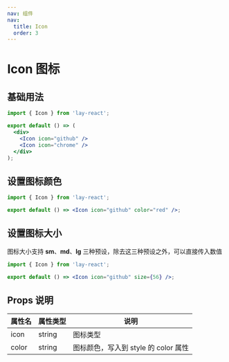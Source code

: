 ```yaml
---
nav: 组件
nav:
  title: Icon
  order: 3
---
```


# Icon 图标

## 基础用法

```jsx
import { Icon } from 'lay-react';

export default () => (
  <div>
    <Icon icon="github" />
    <Icon icon="chrome" />
  </div>
);
```

## 设置图标颜色

```jsx
import { Icon } from 'lay-react';

export default () => <Icon icon="github" color="red" />;
```

## 设置图标大小

图标大小支持 **sm**、**md**、**lg** 三种预设，除去这三种预设之外，可以直接传入数值

```jsx
import { Icon } from 'lay-react';

export default () => <Icon icon="github" size={56} />;
```

## Props 说明

| 属性名 | 属性类型 | 说明                                 |
| ------ | -------- | ------------------------------------ |
| icon   | string   | 图标类型                             |
| color  | string   | 图标颜色，写入到 style 的 color 属性 |
